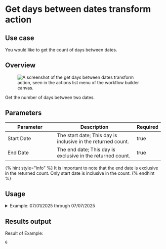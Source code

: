 # Get days between dates transform action

## Use case

You would like to get the count of days between dates.

## Overview

<figure><img src="../../../../.gitbook/assets/Screenshot 2025-04-18 at 2.57.44 PM.png" alt="A screenshot of the get days between dates transform action, seen in the actions list menu of the workflow builder canvas."><figcaption></figcaption></figure>

Get the number of days between two dates.

## Parameters

<table><thead><tr><th width="217">Parameter</th><th width="417.3333333333333">Description</th><th data-type="checkbox">Required</th></tr></thead><tbody><tr><td>Start Date</td><td>The start date; This day is inclusive in the returned count.</td><td>true</td></tr><tr><td>End Date</td><td>The end date; This day is exclusive in the returned count.</td><td>true</td></tr></tbody></table>

{% hint style="info" %}
It is important to note that the end date is exclusive in the returned count. Only start date is inclusive in the count.
{% endhint %}

## Usage

<details>

<summary>Example: 07/01/2025 through 07/07/2025</summary>

Inputs:

**Start Date:** 07/01/2025

**End Date:** 07/07/2025

**Holidays:**

**Country:** United States of America

</details>

## Results output

Result of Example:

```
6
```
